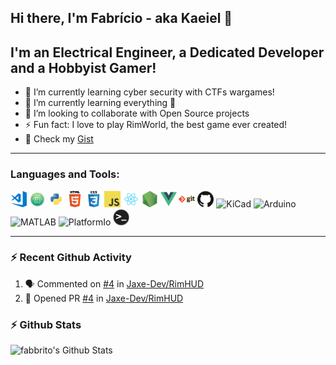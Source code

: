 ## Hi there, I'm Fabrício - aka Kaeiel 👋

## I'm an Electrical Engineer, a Dedicated Developer and a Hobbyist Gamer!

- 🔭 I’m currently learning cyber security with CTFs wargames!
- 🌱 I’m currently learning everything 🤣
- 👯 I’m looking to collaborate with Open Source projects
- ⚡ Fun fact: I love to play RimWorld, the best game ever created!
- 📕 Check my [Gist](https://gist.github.com/fabbrito)

---

### Languages and Tools:

<div class="display: flex; justify-content: space-between;">
    <img alt="Visual Studio Code" width="26px" src="https://raw.githubusercontent.com/github/explore/80688e429a7d4ef2fca1e82350fe8e3517d3494d/topics/visual-studio-code/visual-studio-code.png" />
    <img alt="Atom" width="26px" src="https://raw.githubusercontent.com/github/explore/80688e429a7d4ef2fca1e82350fe8e3517d3494d/topics/atom/atom.png" />
    <img alt="Python" width="26px" src="https://raw.githubusercontent.com/github/explore/80688e429a7d4ef2fca1e82350fe8e3517d3494d/topics/python/python.png" />
    <img alt="HTML5" width="26px" src="https://raw.githubusercontent.com/github/explore/80688e429a7d4ef2fca1e82350fe8e3517d3494d/topics/html/html.png" />
    <img alt="CSS3" width="26px" src="https://raw.githubusercontent.com/github/explore/80688e429a7d4ef2fca1e82350fe8e3517d3494d/topics/css/css.png" />
    <img alt="JavaScript" width="26px" src="https://raw.githubusercontent.com/github/explore/80688e429a7d4ef2fca1e82350fe8e3517d3494d/topics/javascript/javascript.png" />
    <img alt="React" width="26px" src="https://raw.githubusercontent.com/github/explore/80688e429a7d4ef2fca1e82350fe8e3517d3494d/topics/react/react.png" />
    <img alt="Node.js" width="26px" src="https://raw.githubusercontent.com/github/explore/80688e429a7d4ef2fca1e82350fe8e3517d3494d/topics/nodejs/nodejs.png" />
    <img alt="Vue" width="26px" src="https://raw.githubusercontent.com/github/explore/80688e429a7d4ef2fca1e82350fe8e3517d3494d/topics/vue/vue.png" />
    <img alt="Git" width="26px" src="https://raw.githubusercontent.com/github/explore/80688e429a7d4ef2fca1e82350fe8e3517d3494d/topics/git/git.png" />
    <img alt="GitHub" width="26px" src="https://raw.githubusercontent.com/github/explore/78df643247d429f6cc873026c0622819ad797942/topics/github/github.png" />
    <img alt="KiCad" height="26px" src="https://github.com/kaeiel/kaeiel/blob/master/img/KiCad-Logo.svg">
    <img alt="Arduino" height="26px" src="https://github.com/kaeiel/kaeiel/blob/master/img/Arduino_Logo.svg">
    <img alt="MATLAB" height="26px" src="https://github.com/kaeiel/kaeiel/blob/master/img/Matlab_Logo.png">
    <img alt="PlatformIo" height="26px" src="https://github.com/kaeiel/kaeiel/blob/master/img/platformio-logo.17fdc3bc.png">
    <img alt="Terminal" width="26px" src="https://raw.githubusercontent.com/github/explore/80688e429a7d4ef2fca1e82350fe8e3517d3494d/topics/terminal/terminal.png" />
<div>

---

### :zap: Recent Github Activity
<!--START_SECTION:activity-->
1. 🗣 Commented on [#4](https://github.com/Jaxe-Dev/RimHUD/issues/4) in [Jaxe-Dev/RimHUD](https://github.com/Jaxe-Dev/RimHUD)
2. 💪 Opened PR [#4](https://github.com/Jaxe-Dev/RimHUD/pull/4) in [Jaxe-Dev/RimHUD](https://github.com/Jaxe-Dev/RimHUD)
<!--END_SECTION:activity-->

### :zap: Github Stats
<img align="left" alt="fabbrito's Github Stats" src="https://github-readme-stats-eight-silk.vercel.app/api?username=fabbrito&theme=dark&show_icons=true&hide_border=true" />
